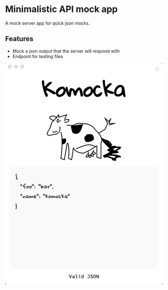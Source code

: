 # Minimalistic API mock app

A mock server app for quick json mocks.

## Features

- Mock a json output that the server will respond with
- Endpoint for testing files

![](image.png)
